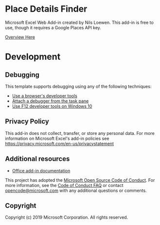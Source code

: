 # Place Details Finder

Microsoft Excel Web Add-in created by Nils Loewen.
This add-in is free to use, though it requires a Google Places API key. 

[Overview Here](https://nilsloewen.com/place-details-finder)


# Development

## Debugging

This template supports debugging using any of the following techniques:

- [Use a browser's developer tools](https://docs.microsoft.com/office/dev/add-ins/testing/debug-add-ins-in-office-online)
- [Attach a debugger from the task pane](https://docs.microsoft.com/office/dev/add-ins/testing/attach-debugger-from-task-pane)
- [Use F12 developer tools on Windows 10](https://docs.microsoft.com/office/dev/add-ins/testing/debug-add-ins-using-f12-developer-tools-on-windows-10)


## Privacy Policy
This add-in does not collect, transfer, or store any personal data. For more information on Microsoft Excel's add-in policies see https://privacy.microsoft.com/en-us/privacystatement

## Additional resources

- [Office add-in documentation](https://docs.microsoft.com/office/dev/add-ins/overview/office-add-ins)

This project has adopted the [Microsoft Open Source Code of Conduct](https://opensource.microsoft.com/codeofconduct/). For more information, see the [Code of Conduct FAQ](https://opensource.microsoft.com/codeofconduct/faq/) or contact [opencode@microsoft.com](mailto:opencode@microsoft.com) with any additional questions or comments.

## Copyright

Copyright (c) 2019 Microsoft Corporation. All rights reserved.
